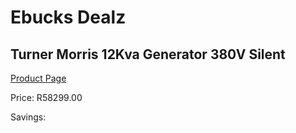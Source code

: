
# Ebucks Dealz
## Turner Morris 12Kva Generator 380V Silent
[Product Page](https://www.ebucks.com/web/shop/productSelected.do?prodId=339976966&catId=870841698)

Price: R58299.00

Savings: 


	